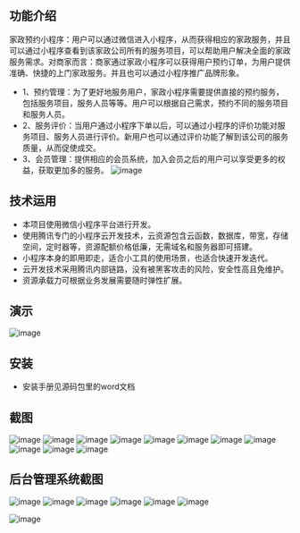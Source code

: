 ## 功能介绍 
家政预约小程序：用户可以通过微信进入小程序，从而获得相应的家政服务，并且可以通过小程序查看到该家政公司所有的服务项目，可以帮助用户解决全面的家政服务需求。对商家而言：商家通过家政小程序可以获得用户预约订单，为用户提供准确、快捷的上门家政服务。并且也可以通过小程序推广品牌形象。

- 1、预约管理：为了更好地服务用户，家政小程序需要提供直接的预约服务，包括服务项目，服务人员等等。用户可以根据自己需求，预约不同的服务项目和服务人员。
- 2、服务评价：当用户通过小程序下单以后，可以通过小程序的评价功能对服务项目、服务人员进行评价。新用户也可以通过评价功能了解到该公司的服务质量，从而促使成交。
- 3、会员管理：提供相应的会员系统，加入会员之后的用户可以享受更多的权益，获取更加多的服务。
 ![image](https://user-images.githubusercontent.com/113954466/191169309-5243776f-f6ee-47b8-a6d3-4f4711b2b743.png)


## 技术运用
- 本项目使用微信小程序平台进行开发。
- 使用腾讯专门的小程序云开发技术，云资源包含云函数，数据库，带宽，存储空间，定时器等，资源配额价格低廉，无需域名和服务器即可搭建。
- 小程序本身的即用即走，适合小工具的使用场景，也适合快速开发迭代。
- 云开发技术采用腾讯内部链路，没有被黑客攻击的风险，安全性高且免维护。
- 资源承载力可根据业务发展需要随时弹性扩展。  
 



## 演示
 ![image](https://user-images.githubusercontent.com/113954466/191169312-509020d3-1258-408e-bf2e-cd3868796d6c.png)

 

## 安装

- 安装手册见源码包里的word文档




## 截图

 ![image](https://user-images.githubusercontent.com/113954466/191169317-6f220221-c3b7-4e7b-8556-f9683a417c12.png)
![image](https://user-images.githubusercontent.com/113954466/191169325-8c567b73-88f9-401c-8e1c-2bbe9f32c622.png)
![image](https://user-images.githubusercontent.com/113954466/191169332-020e089a-76d7-4ec0-839a-8110beb0ebcc.png)
![image](https://user-images.githubusercontent.com/113954466/191169340-abdd3c35-ea6d-4e1d-b940-0f1ea4bfcd72.png)
![image](https://user-images.githubusercontent.com/113954466/191169344-842952a2-3d8f-4867-bba4-ed5213812e60.png)
![image](https://user-images.githubusercontent.com/113954466/191169348-eee0cc0e-d4fd-4f84-9648-659d9648570a.png)
![image](https://user-images.githubusercontent.com/113954466/191169351-80ed7f5d-7c2a-4661-801f-5ecfd76670ea.png)
![image](https://user-images.githubusercontent.com/113954466/191169356-76412551-d03b-43a6-b02a-339c42653ae1.png)
![image](https://user-images.githubusercontent.com/113954466/191169365-3f2c660c-0e2d-4de9-9375-8533b82213a1.png)
![image](https://user-images.githubusercontent.com/113954466/191169374-fc5a61e2-26b5-4431-ac8a-c9e893d074d6.png)
![image](https://user-images.githubusercontent.com/113954466/191169384-c434fcdd-09e7-4841-b463-6038828c0195.png)


## 后台管理系统截图
 
 ![image](https://user-images.githubusercontent.com/113954466/191169389-d73778b7-18fc-442c-98d5-1cba8e64d5b3.png)
![image](https://user-images.githubusercontent.com/113954466/191169402-bc490e21-7538-4c0e-9186-4c70663c4b94.png)
![image](https://user-images.githubusercontent.com/113954466/191169407-b7a4c243-8968-4278-80d0-4a6f51f92263.png)
![image](https://user-images.githubusercontent.com/113954466/191169411-b941958b-7092-4e5c-bd16-e8271ba8592f.png)
![image](https://user-images.githubusercontent.com/113954466/191169420-02efc2f1-9329-442d-b06f-35c12d34fae6.png)
![image](https://user-images.githubusercontent.com/113954466/191169433-feb9b3bf-1091-4039-b47e-fac8689472f8.png)

 ![image](https://user-images.githubusercontent.com/113954466/191169439-46dd3e76-9b29-463e-984b-7854d6324400.png)

 
 
